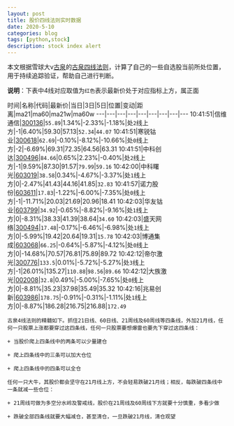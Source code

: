 ```yaml
---
layout: post
title: 股价四线法则实时数据
date: 2020-5-10
categories: blog
tags: [python,stock]
description: stock index alert
---
```



本文根据雪球大v[古泉](https://xueqiu.com/u/7148646888)的[古泉四线法则](https://xueqiu.com/7148646888/130498192)，计算了自己的一些自选股当前所处位置，用于持续追踪验证，帮助自己进行判断。

**说明**：下表中4线对应取值为`红色`表示最新价处于对应指标上方，属正面

时间|名称|代码|最新价|当日|3日|5日|位置|变动|距离|ma21|ma60|ma21w|ma60w
---|---|---|---|---|---|---|---|---
10:41:51|信维通信|[300136](https://xueqiu.com/S/SZ300136)|`55.89`|1.34%|-2.33%|-1.18%|处`2`线上方|-1|6.40%|59.30|57.13|`52.34`|`44.07`
10:41:51|寒锐钴业|[300618](https://xueqiu.com/S/SZ300618)|`62.69`|-0.10%|-8.12%|-10.66%|处`0`线上方|-2|-6.69%|69.31|72.35|64.56|63.31
10:41:51|中科创达|[300496](https://xueqiu.com/S/SZ300496)|`84.66`|0.65%|2.23%|-0.40%|处`2`线上方|-1|9.59%|87.30|91.57|`79.99`|`59.16`
10:42:00|中科曙光|[603019](https://xueqiu.com/S/SH603019)|`38.58`|0.34%|-4.67%|-3.37%|处`1`线上方|0|-2.47%|41.43|44.16|41.85|`32.83`
10:41:57|诺力股份|[603611](https://xueqiu.com/S/SH603611)|`17.83`|-1.22%|-6.00%|-7.35%|处`0`线上方|-1|-11.71%|20.03|21.69|20.96|18.41
10:42:03|华友钴业|[603799](https://xueqiu.com/S/SH603799)|`34.92`|-0.65%|-8.82%|-9.16%|处`1`线上方|0|-8.31%|38.33|41.39|38.64|`34.60`
10:42:03|盛天网络|[300494](https://xueqiu.com/S/SZ300494)|`17.48`|-0.17%|-6.46%|-6.98%|处`1`线上方|0|-5.99%|19.42|20.64|19.31|`15.78`
10:42:03|博通集成|[603068](https://xueqiu.com/S/SH603068)|`66.25`|-0.64%|-5.87%|-4.12%|处`0`线上方|0|-14.68%|70.57|76.81|75.89|89.72
10:42:12|帝尔激光|[300776](https://xueqiu.com/S/SZ300776)|`133.5`|0.01%|-5.72%|-5.27%|处`3`线上方|-1|26.01%|135.27|`110.88`|`98.56`|`89.66`
10:42:12|大族激光|[002008](https://xueqiu.com/S/SZ002008)|`32.8`|0.49%|-5.00%|-7.65%|处`0`线上方|0|-8.81%|35.23|37.98|35.49|35.32
10:42:16|兆易创新|[603986](https://xueqiu.com/S/SH603986)|`178.75`|-0.91%|-0.31%|-1.11%|处`1`线上方|0|-8.87%|186.28|216.75|216.88|`172.49`

```
古泉4线法则的精髓如下。抓住21日线、60日线、21周线及60周线等四条线，外加21月线，任何一只股票上涨都要穿过这四条线，任何一只股票要想爆雷也要先下穿过这四条线：

+ 当股价爬上四条线中的两条可以少量建仓

+ 爬上四条线中的三条可以加大仓位

+ 爬上四条线中的四条可以全仓

任何一只大牛，其股价都会坚守在21月线上方，不会轻易跌破21月线；相反，每跌破四条线中一条就减一些仓位：

+ 21周线可做为多空分水岭及警戒线，股价在21周线及60周线下方就要十分慎重，多看少做

+ 跌破全部四条线就要大幅减仓，甚至清仓，一旦跌破21月线，清仓观望
```
